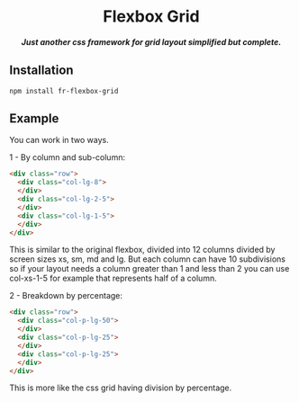 <h1 align="center">Flexbox Grid</h1>

<h5 align="center">Just another css framework for grid layout simplified but complete.</h5>

## Installation

```npm install fr-flexbox-grid```

## Example

You can work in two ways.

1 - By column and sub-column:

```html
<div class="row">
  <div class="col-lg-8">
  </div>
  <div class="col-lg-2-5">
  </div>
  <div class="col-lg-1-5">
  </div>
</div>
```

This is similar to the original flexbox, divided into 12 columns divided by screen sizes xs, sm, md and lg. But each column can have 10 subdivisions so if your layout needs a column greater than 1 and less than 2 you can use col-xs-1-5 for example that represents half of a column.

2 - Breakdown by percentage: 

```html
<div class="row">
  <div class="col-p-lg-50">
  </div>
  <div class="col-p-lg-25">
  </div>
  <div class="col-p-lg-25">
  </div>
</div>
```

This is more like the css grid having division by percentage.
